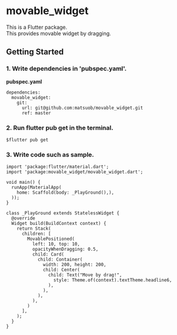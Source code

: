 # movable_widget

This is a Flutter package.  
This provides movable widget by dragging.

## Getting Started

### 1. Write dependencies in 'pubspec.yaml'.
**pubspec.yaml**
```
dependencies:
  movable_widget:
    git:
      url: git@github.com:matsuob/movable_widget.git
      ref: master
```

### 2. Run flutter pub get in the terminal.
```
$flutter pub get
```

### 3. Write code such as sample.
```
import 'package:flutter/material.dart';
import 'package:movable_widget/movable_widget.dart';

void main() {
  runApp(MaterialApp(
    home: Scaffold(body: _PlayGround(),),
  ));
}

class _PlayGround extends StatelessWidget {
  @override
  Widget build(BuildContext context) {
    return Stack(
      children: [
        MovablePositioned(
          left: 10, top: 10,
          opacityWhenDragging: 0.5,
          child: Card(
            child: Container(
              width: 200, height: 200,
              child: Center(
                child: Text("Move by drag!",
                  style: Theme.of(context).textTheme.headline6,
                ),
              ),
            ),
          ),
        )
      ],
    );
  }
}
```
